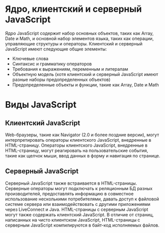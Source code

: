 # Ядро, клиентский и серверный JavaScript
Ядро JavaScript содержит набор основных объектов, таких как Array, Date и Math, и основной набор элементов языка, таких как операции, управляющие структуры и операторы. Клиентский и серверный JavaScript имеют следующие общие элементы:
- Ключевые слова
- Синтаксис и грамматику операторов
- Требования к выражениям, переменным и литералам
- Объектную модель (хотя клиентский и серверный JavaScript имеют разные наборы предопределенных объектов)
- Предопределенные объекты и функции, такие как Array, Date и Math

# Виды JavaScript
## Клиентский JavaScript
Web-браузеры, такие как Navigator (2.0 и более поздние версии), могут интерпретировать операторы клиентского JavaScript, внедренные в HTML-страницу. Операторы клиентского JavaScript, внедренные в HTML-страницу, могут реагировать на пользовательские события, такие как щелчок мыши, ввод данных в форму и навигация по странице.

## Серверный JavaScript
Серверный JavaScript также встраивается в HTML-страницы. Серверные операторы могут подключать к реляционным БД разных производителей, предоставлять информацию в совместное использование несколькими потребителями, давать доступ к файловой системе сервера или взаимодействовать с другими приложениями через LiveConnect и Java. HTML-страницы с серверным JavaScript могут также содержать клиентский JavaScript.
В отличие от страниц, написанных на чисто клиентском JavaScript, HTML-страницы с серверным JavaScript компилируются в байт-код исполняемых файлов.